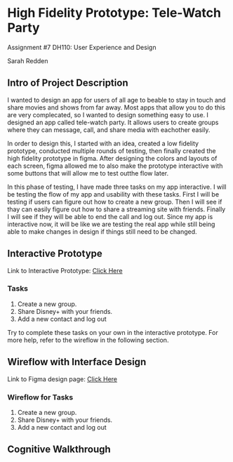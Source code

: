 # High Fidelity Prototype: Tele-Watch Party
Assignment #7 DH110: User Experience and Design

Sarah Redden

## Intro of Project Description

I wanted to design an app for users of all age to beable to stay in touch and share movies and shows from far away. Most apps that allow you to do this are very complecated, so I wanted to design something easy to use. I designed an app called tele-watch party. It allows users to create groups where they can message, call, and share media with eachother easily. 

In order to design this, I started with an idea, created a low fidelity prototype, conducted multiple rounds of testing, then finally created the high fidelity prototype in figma. After designing the colors and layouts of each screen, figma allowed me to also make the prototype interactive with some buttons that will allow me to test outthe flow later. 

In this phase of testing, I have made three tasks on my app interactive. I will be testing the flow of my app and usability with these tasks. First I will be testing if users can figure out how to create a new group. Then I will see if thay can easily figure out how to share a streaming site with friends. Finally I will see if they will be able to end the call and log out. Since my app is interactive now, it will be like we are testing the real app while still being able to make changes in design if things still need to be changed. 


## Interactive Prototype
Link to Interactive Prototype: [Click Here](https://www.figma.com/proto/JoG48N0CxSEeutdR6lSq0O/High-Fidelity-Prototype?type=design&node-id=4-101&scaling=scale-down&page-id=0%3A1)
### Tasks
1. Create a new group.
2. Share Disney+ with your friends.
3. Add a new contact and log out

Try to complete these tasks on your own in the interactive prototype. For more help, refer to the wireflow in the following section.



## Wireflow with Interface Design
Link to Figma design page: [Click Here](https://www.figma.com/file/JoG48N0CxSEeutdR6lSq0O/High-Fidelity-Prototype?type=design&node-id=0%3A1&t=gJxyR8dnmhlAq1bW-1)

### Wireflow for Tasks
1. Create a new group.
2. Share Disney+ with your friends.
3. Add a new contact and log out



## Cognitive Walkthrough


